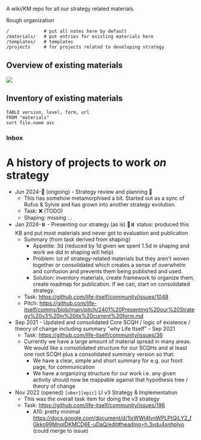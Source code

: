 A wiki/KM repo for all our strategy related materials.

Rough organization

```
/             # put all notes here by default
/materials/   # put entries for existing materials here
/templates/   # templates
/projects     # for projects related to developing strategy
```

## Overview of existing materials

![](Excalidraw/materials-overview-2024-02-14.excalidraw.svg)

## Inventory of existing materials

```dataview
TABLE version, level, form, url
FROM "materials"
sort file.name asc
```

### Inbox



# A history of projects to work *on* strategy

- Jun 2024-🔁 (ongoing) - Strategy review and planning 🚧
  - This has somehow metamorphised a bit. Started out as a sync of Rufus & Sylvie and has grown into another strategy evolution.
  - Task: ❌ (TODO)
  - Shaping: missing ...
- Jan 2024-⏸️ - Presenting our strategy (as is) 🚧⏸️ status: produced this KB and put most materials and never got to evaluation and publication
  - Summary (from task derived from shaping)
    - Appetite: 3d (reduced by 1d given we spent 1.5d in shaping and work we did in shaping will help)
    - Problem: lot of strategy-related materials but they aren't woven together or consolidated which creates a sense of overwhelm and confusion and prevents them being published and used.
    - Solution: inventory materials, create framework to organize them, create roadmap for publication. If we can, start on consolidated strategy.
  - Task: https://github.com/life-itself/community/issues/1048
  - Pitch: https://github.com/life-itself/comms/blob/main/pitch/2401%20Presenting%20our%20Strategy%20v3%20in%20its%20current%20form.md
- Sep 2021 - Updated and consolidated Core SCQH / logic of existence / theory of change including summary "why Life Itself" - Sep 2021
  - Task: https://github.com/life-itself/community/issues/36
  - Currently we have a large amount of material spread in many areas. We would like a consolidated structure for our SCQHs and at least one root SCQH plus a consolidated summary version so that:
    - We have a clear, simple and short summary for e.g. our front page, for communication
    - We have a organizing structure for our work i.e. any given activity should now be mappable against that hypothesis tree / theory of change
- Nov 2022 (opened) `[uber][epic]` LI v3 Strategy & Implementation 
  - This was the overall task item for doing the v3 strategy
  - Task: https://github.com/life-itself/community/issues/196
    - A10: pretty minimal https://docs.google.com/document/d/1lxWWI4IvnWPLPtQjLY2_fGkko99MnqIDKMCD6E-uDaQ/edit#heading=h.3vdu4snhplyo (could merge to issue)